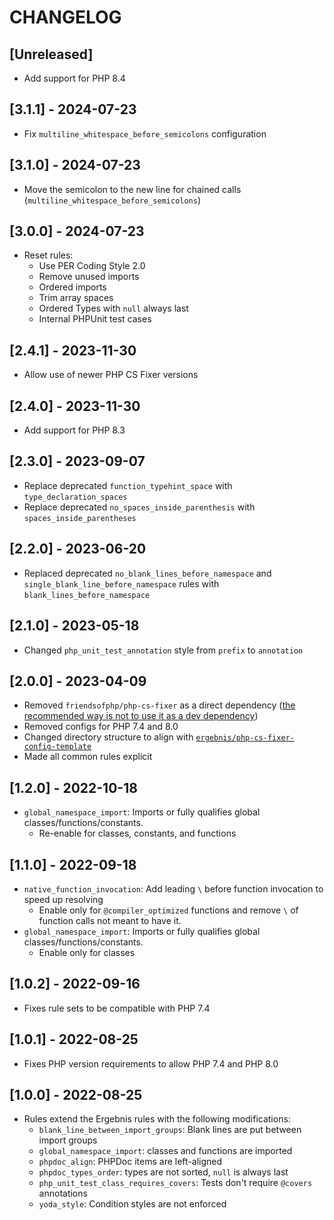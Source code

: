 # CHANGELOG

## [Unreleased]

* Add support for PHP 8.4

## [3.1.1] - 2024-07-23

* Fix `multiline_whitespace_before_semicolons` configuration

## [3.1.0] - 2024-07-23

* Move the semicolon to the new line for chained calls (`multiline_whitespace_before_semicolons`) 

## [3.0.0] - 2024-07-23

* Reset rules:
  * Use PER Coding Style 2.0
  * Remove unused imports
  * Ordered imports
  * Trim array spaces
  * Ordered Types with `null` always last
  * Internal PHPUnit test cases

## [2.4.1] - 2023-11-30

* Allow use of newer PHP CS Fixer versions

## [2.4.0] - 2023-11-30

* Add support for PHP 8.3

## [2.3.0] - 2023-09-07

* Replace deprecated `function_typehint_space` with `type_declaration_spaces`
* Replace deprecated `no_spaces_inside_parenthesis` with `spaces_inside_parentheses`

## [2.2.0] - 2023-06-20

* Replaced deprecated `no_blank_lines_before_namespace` and `single_blank_line_before_namespace` rules with
  `blank_lines_before_namespace`

## [2.1.0] - 2023-05-18

* Changed `php_unit_test_annotation` style from `prefix` to `annotation`

## [2.0.0] - 2023-04-09

* Removed `friendsofphp/php-cs-fixer` as a direct dependency 
  ([the recommended way is not to use it as a dev dependency](https://github.com/PHP-CS-Fixer/PHP-CS-Fixer#installation))
* Removed configs for PHP 7.4 and 8.0
* Changed directory structure to align with [`ergebnis/php-cs-fixer-config-template`](https://github.com/ergebnis/php-cs-fixer-config-template)
* Made all common rules explicit

## [1.2.0] - 2022-10-18

* `global_namespace_import`: Imports or fully qualifies global classes/functions/constants.
  * Re-enable for classes, constants, and functions

## [1.1.0] - 2022-09-18

* `native_function_invocation`: Add leading `\` before function invocation to speed up resolving
  * Enable only for `@compiler_optimized` functions and remove `\` of function calls not meant to have it.
* `global_namespace_import`: Imports or fully qualifies global classes/functions/constants.
  * Enable only for classes

## [1.0.2] - 2022-09-16

* Fixes rule sets to be compatible with PHP 7.4

## [1.0.1] - 2022-08-25

* Fixes PHP version requirements to allow PHP 7.4 and PHP 8.0

## [1.0.0] - 2022-08-25

* Rules extend the Ergebnis rules with the following modifications:
  * `blank_line_between_import_groups`: Blank lines are put between import groups 
  * `global_namespace_import`: classes and functions are imported
  * `phpdoc_align`: PHPDoc items are left-aligned
  * `phpdoc_types_order`: types are not sorted, `null` is always last
  * `php_unit_test_class_requires_covers`: Tests don't require `@covers` annotations
  * `yoda_style`: Condition styles are not enforced
